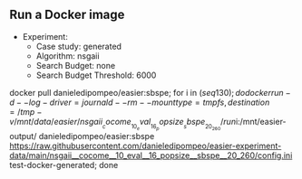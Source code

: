 
## Run a Docker image

 - Experiment: 
   - Case study: generated
   - Algorithm: nsgaii
   - Search Budget: none
   - Search Budget Threshold: 6000

docker pull danieledipompeo/easier:sbspe; for i in $(seq 1 30); do docker run -d --log-driver=journald --rm --mount type=tmpfs,destination=/tmp -v /mnt/data/easier/nsgaii__cocome__10_eval__16_popsize__sbspe__20_260/run$i:/mnt/easier-output/ danieledipompeo/easier:sbspe https://raw.githubusercontent.com/danieledipompeo/easier-experiment-data/main/nsgaii__cocome__10_eval__16_popsize__sbspe__20_260/config.ini test-docker-generated; done

